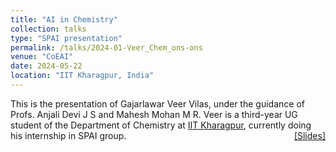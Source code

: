 ```yaml
---
title: "AI in Chemistry" 
collection: talks
type: "SPAI presentation"
permalink: /talks/2024-01-Veer_Chem_ons-ons
venue: "CoEAI"
date: 2024-05-22
location: "IIT Kharagpur, India"
---
```

<p style="text-align:left;">
   This is the presentation of Gajarlawar Veer Vilas, under the guidance of Profs. Anjali Devi J S and Mahesh Mohan M R. Veer is a third-year UG student of the Department of Chemistry at <a href = "https://www.iitm.ac.in/">IIT Kharagpur</a>, currently doing his internship in SPAI group.   
    <span style="float:right;">
          <a href="https://maheshmohanmr.github.io/files/Phd_defence_np4india_ons.pdf">&#91;Slides&#93;</a>
    </span>
</p>


